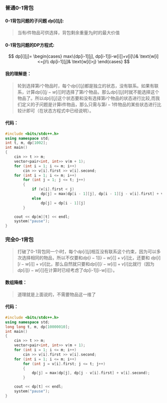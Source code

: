 ### 普通0-1背包
#### 0-1背包问题的子问题 $dp[i][j]$:
>当有$i$件物品可供选择，背包剩余重量为$j$时的最大价值
#### 0-1背包问题的DP方程式:
$$
dp[i][j]=
\begin{cases}
max\{dp[i-1][j], dp[i-1][i-w[i]]+v[i]\}& \text{w[i]<=j}\\
dp[i-1][j]& \text{w[i]>j}
\end{cases}
$$



#### 我的理解是：
>轮到选择第$i$个物品时，每个$dp[i][j]$都是独立的状态，没有联系。如果有联系，计算$dp[i][j-w[i]]$时选择了第$i$个物品，那么$dp[i][j]$时就不能选择这个物品了。所以$dp[i][j]$这个状态要和没有选择第$i$个物品的状态进行比较,而我们定义的子问题是计算i件物品，那么只需与第$i-1$件物品的某些状态进行比较计即可（在状态方程式中已经说明）。
#### 代码：
```cpp
#include <bits/stdc++.h>
using namespace std;
int t, m, dp[1002];
int main()
{
    cin >> t >> m;
    vector<pair<int, int>> v(m + 1);
    for (int i = 1; i <= m; i++)
        cin >> v[i].first >> v[i].second;
    for (int i = 1; i <= m; i++)
        for (int j = 1; j <= t; j++)
        {
            if (v[i].first < j)
                dp[j] = max(dp[i - 1][j], dp[i - 1][j - v[i].first] + v[i].second);
            else
                dp[j] = dp[i - 1][j]
        }

    cout << dp[m][t] << endl;
    system("pause");
}
```


### 完全0-1背包
>打破了0-1背包同一个$i$时，每个$dp[i][j]$相互没有联系这个约束，因为可以多次选择相同的物品，所以不仅要和$dp[i-1][i-w[i]]+v[i]$比，还要和
$dp[i][i-w[i]]+v[i]$比，那么自然就只要和$dp[i][i-w[i]]+v[i]$比就行（因为$dp[i][i-w[i]]$在计算时已经考虑了dp[i-1][i-w[i]]）。
#### 数组降维：
>道理就是上面说的，不需要物品这一维了
#### 代码：
```cpp
#include <bits/stdc++.h>
using namespace std;
long long t, m, dp[10000010];
int main()
{
	cin >> t >> m;
	vector<pair<int, int>> v(m + 1);
	for (int i = 1; i <= m; i++)
		cin >> v[i].first >> v[i].second;
	for (int i = 1; i <= m; i++)
		for (int j = v[i].first; j <= t; j++)
		{
			dp[j] = max(dp[j], dp[j - v[i].first] + v[i].second);
		}

	cout << dp[t] << endl;
	system("pause");
}
```
